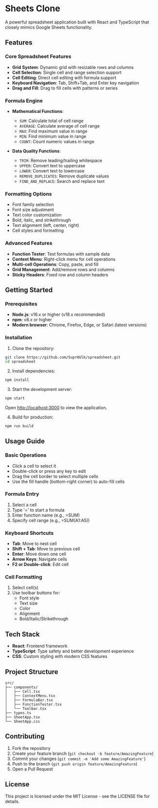 # Sheets Clone

A powerful spreadsheet application built with React and TypeScript that closely mimics Google Sheets functionality.

## Features

### Core Spreadsheet Features
- **Grid System**: Dynamic grid with resizable rows and columns
- **Cell Selection**: Single cell and range selection support
- **Cell Editing**: Direct cell editing with formula support
- **Keyboard Navigation**: Tab, Shift+Tab, and Enter key navigation
- **Drag and Fill**: Drag to fill cells with patterns or series

### Formula Engine
- **Mathematical Functions**:
  - `SUM`: Calculate total of cell range
  - `AVERAGE`: Calculate average of cell range
  - `MAX`: Find maximum value in range
  - `MIN`: Find minimum value in range
  - `COUNT`: Count numeric values in range

- **Data Quality Functions**:
  - `TRIM`: Remove leading/trailing whitespace
  - `UPPER`: Convert text to uppercase
  - `LOWER`: Convert text to lowercase
  - `REMOVE_DUPLICATES`: Remove duplicate values
  - `FIND_AND_REPLACE`: Search and replace text

### Formatting Options
- Font family selection
- Font size adjustment
- Text color customization
- Bold, italic, and strikethrough
- Text alignment (left, center, right)
- Cell styles and formatting

### Advanced Features
- **Function Tester**: Test formulas with sample data
- **Context Menu**: Right-click menu for cell operations
- **Multi-cell Operations**: Copy, paste, and fill
- **Grid Management**: Add/remove rows and columns
- **Sticky Headers**: Fixed row and column headers

## Getting Started

### Prerequisites

- **Node.js**: v16.x or higher (v18.x recommended)
- **npm**: v8.x or higher
- **Modern browser**: Chrome, Firefox, Edge, or Safari (latest versions)

### Installation

1. Clone the repository:
```bash
git clone https://github.com/SuprHUlk/spreadsheet.git
cd spreadsheet
```

2. Install dependencies:
```bash
npm install
```

3. Start the development server:
```bash
npm start
```
Open [http://localhost:3000](http://localhost:3000) to view the application.

4. Build for production:
```bash
npm run build
```

## Usage Guide

### Basic Operations
- Click a cell to select it
- Double-click or press any key to edit
- Drag the cell border to select multiple cells
- Use the fill handle (bottom-right corner) to auto-fill cells

### Formula Entry
1. Select a cell
2. Type '=' to start a formula
3. Enter function name (e.g., =SUM)
4. Specify cell range (e.g., =SUM(A1:A5))

### Keyboard Shortcuts
- **Tab**: Move to next cell
- **Shift + Tab**: Move to previous cell
- **Enter**: Move down one cell
- **Arrow Keys**: Navigate cells
- **F2 or Double-click**: Edit cell

### Cell Formatting
1. Select cell(s)
2. Use toolbar buttons for:
   - Font style
   - Text size
   - Color
   - Alignment
   - Bold/Italic/Strikethrough

## Tech Stack

- **React**: Frontend framework
- **TypeScript**: Type safety and better development experience
- **CSS**: Custom styling with modern CSS features

## Project Structure

```
src/
├── components/
│   ├── Cell.tsx
│   ├── ContextMenu.tsx
│   ├── FormulaBar.tsx
│   ├── FunctionTester.tsx
│   └── Toolbar.tsx
├── types.ts
├── SheetApp.tsx
└── SheetApp.css
```

## Contributing

1. Fork the repository
2. Create your feature branch (`git checkout -b feature/AmazingFeature`)
3. Commit your changes (`git commit -m 'Add some AmazingFeature'`)
4. Push to the branch (`git push origin feature/AmazingFeature`)
5. Open a Pull Request

## License

This project is licensed under the MIT License - see the LICENSE file for details.

